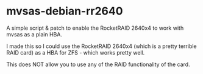 # mvsas-debian-rr2640

A simple script &amp; patch to enable the RocketRAID 2640x4 to work with mvsas as a plain HBA.

I made this so I could use the RocketRAID 2640x4 (which is a pretty terrible RAID card) as a HBA for ZFS - which works pretty well.

This does NOT allow you to use any of the RAID functionality of the card.

